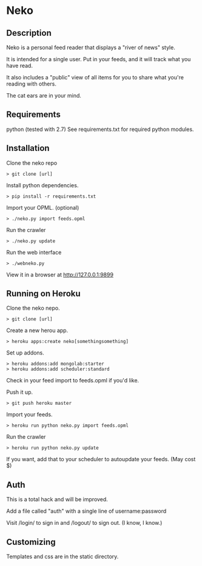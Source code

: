 # Neko

## Description

Neko is a personal feed reader that displays a "river of news" style.

It is intended for a single user. Put in your feeds, and it will track what you have read.

It also includes a "public" view of all items for you to share what you're reading with others.

The cat ears are in your mind.

## Requirements

python (tested with 2.7)
See requirements.txt for required python modules.

## Installation

Clone the neko repo

    > git clone [url]

Install python dependencies.

    > pip install -r requirements.txt

Import your OPML. (optional)

    > ./neko.py import feeds.opml

Run the crawler

    > ./neko.py update

Run the web interface

    > ./webneko.py

View it in a browser at http://127.0.0.1:9899

## Running on Heroku

Clone the neko nepo.

    > git clone [url]

Create a new herou app.

    > heroku apps:create neko[somethingsomething]
    
Set up addons.

    > heroku addons:add mongolab:starter
    > heroku addons:add scheduler:standard

Check in your feed import to feeds.opml if you'd like.

Push it up.

    > git push heroku master

Import your feeds.

    > heroku run python neko.py import feeds.opml

Run the crawler

    > heroku run python neko.py update

If you want, add that to your scheduler to autoupdate your feeds. (May cost $)

## Auth

This is a total hack and will be improved.

Add a file called "auth" with a single line of username:password

Visit /login/ to sign in and /logout/ to sign out. (I know, I know.)

## Customizing

Templates and css are in the static directory.